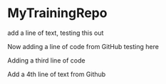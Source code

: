 # MyTrainingRepo

add a line of text, testing this out

Now adding a line of code from GitHub testing here

Adding a third line of code

Add a 4th line of text from Github

